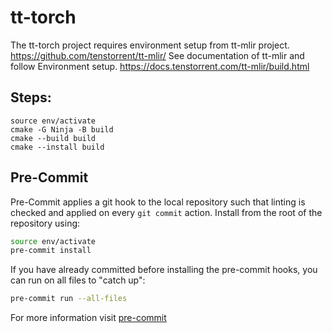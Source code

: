 # tt-torch

The tt-torch project requires environment setup from tt-mlir project. https://github.com/tenstorrent/tt-mlir/
See documentation of tt-mlir and follow Environment setup. https://docs.tenstorrent.com/tt-mlir/build.html

## Steps:
```
source env/activate
cmake -G Ninja -B build
cmake --build build
cmake --install build
```

## Pre-Commit
Pre-Commit applies a git hook to the local repository such that linting is checked and applied on every `git commit` action. Install from the root of the repository using:

```bash
source env/activate
pre-commit install
```

If you have already committed before installing the pre-commit hooks, you can run on all files to "catch up":

```bash
pre-commit run --all-files
```

For more information visit [pre-commit](https://pre-commit.com/)
